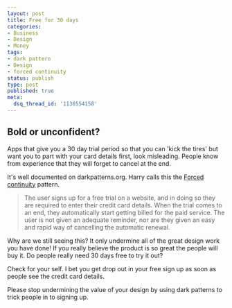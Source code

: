 ```yaml
---
layout: post
title: Free for 30 days
categories:
- Business
- Design
- Money
tags:
- dark pattern
- Design
- forced continuity
status: publish
type: post
published: true
meta:
  dsq_thread_id: '1136554158'
---
```

<h2>Bold or unconfident?</h2>

<p>Apps that give you a 30 day trial period so that you can 'kick the tires' but want you to part with your card details first, look misleading. People know from experience that they will forget to cancel at the end.</p>

<p>It's well documented on darkpatterns.org. Harry calls this the <a href=\\"http://darkpatterns.org/library/forced_continuity/\\">Forced continuity</a> pattern.</p>

<blockquote>
  <p>The user signs up for a free trial on a website, and in doing so they are required to enter their credit card details. When the trial comes to an end, they automatically start getting billed for the paid service. The user is not given an adequate reminder, nor are they given an easy and rapid way of cancelling the automatic renewal.</p>




</blockquote>

<p>Why are we still seeing this? It only undermine all of the great design work you have done! If you really believe the product is so great the people will buy it. Do people really need 30 days free to try it out?</p>

<p>Check for your self. I bet you get drop out in your free sign up as soon as people see the credit card details.</p>

<p>Please stop undermining the value of your design by using dark patterns to trick people in to signing up.</p>
